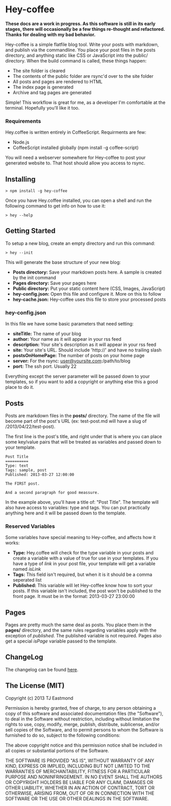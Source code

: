 # Hey-coffee

**These docs are a work in progress. As this software is still in its early stages, there will occasionally be a few things re-thought and refactored. Thanks for dealing with my bad behavior.**

Hey-coffee is a simple flatfile blog tool. Write your posts with markdown, and publish via the commandline. You place your post files in the posts directory, and anything static like CSS or JavaScript into the public/ directory. When the build command is called, these things happen:

* The site folder is cleared
* The contents of the public folder are rsync'd over to the site folder
* All posts and pages are rendered to HTML
* The index page is generated
* Archive and tag pages are generated

Simple! This workflow is great for me, as a developer I'm comfortable at the terminal. Hopefully you'll like it too.

### Requirements

Hey.coffee is written entirely in CoffeeScript. Requirments are few:

- Node.js
- CoffeeScript installed globally (npm install -g coffee-script)

You will need a webserver somewhere for Hey-coffee to post your generated website to. That host should allow you access to rsync.

## Installing

	> npm install -g hey-coffee

Once you have Hey.coffee installed, you can open a shell and run the following command to get info on how to use it:

	> hey --help

## Getting Started

To setup a new blog, create an empty directory and run this command:

	> hey --init

This will generate the base structure of your new blog:

- **Posts directory:** Save your markdown posts here. A sample is created by the init command
- **Pages directory:** Save your pages here
- **Public directory:** Put your static content here (CSS, Images, JavaScript)
- **hey-config.json:** Open this file and configure it. More on this to follow
- **hey-cache.json:** Hey-coffee uses this file to store your processed posts

### hey-config.json

In this file we have some basic parameters that need setting:

- **siteTitle:** The name of your blog
- **author:** Your name as it will appear in your rss feed
- **description:** Your site's description as it will appear in your rss feed
- **site:** Your site's URL. Should include 'http://' and have no trailing slash
- **postsOnHomePage:** The number of posts on your home page
- **server:** For the rsync: user@yoursite.com:/path/to/blog
- **port:** The ssh port. Usually 22

Everything except the server parameter will be passed down to your templates, so if you want to add a copyright or anything else this a good place to do it.

## Posts

Posts are markdown files in the **posts/** directory. The name of the file will become part of the post's URL (ex: test-post.md will have a slug of /2013/04/22/test-post).

The first line is the post's title, and right under that is where you can place some key/value pairs that will be treated as variables and passed down to your template.

	Post Title
	==========
	Type: text
	Tags: sample, post
	Published: 2013-03-27 12:00:00

	The FIRST post.

	And a second paragraph for good meassure.

In the example above, you'll have a title of: "Post Title". The template will also have access to variables: type and tags. You can put practically anything here and it will be passed down to the template.

### Reserved Variables

Some variables have special meaning to Hey-coffee, and affects how it works:

- **Type:**  Hey.coffee will check for the type variable in your posts and create a variable with a value of true for use in your templates. If you have a type of *link* in your post file, your template will get a variable named *isLink*
- **Tags:** This field isn't required, but when it is it should be a comma seperated list
- **Published:** This variable will let Hey-coffee know how to sort your posts. If this variable isn't included, the post won't be published to the front page. It must be in the format: 2013-03-27 23:00:00

## Pages

Pages are pretty much the same deal as posts. You place them in the **pages/** directory, and the same rules regarding variables apply with the exception of *published*. The published variable is not required. Pages also get a special _isPage_ variable passed to the template.

## ChangeLog

The changelog can be found [here](https://github.com/tjeastmond/hey-coffee/blob/master/CHANGELOG.md).

## The License (MIT)
Copyright (c) 2013 TJ Eastmond

Permission is hereby granted, free of charge, to any person obtaining a copy of this software and associated documentation files (the "Software"), to deal in the Software without restriction, including without limitation the rights to use, copy, modify, merge, publish, distribute, sublicense, and/or sell copies of the Software, and to permit persons to whom the Software is furnished to do so, subject to the following conditions:

The above copyright notice and this permission notice shall be included in all copies or substantial portions of the Software.

THE SOFTWARE IS PROVIDED "AS IS", WITHOUT WARRANTY OF ANY KIND, EXPRESS OR IMPLIED, INCLUDING BUT NOT LIMITED TO THE WARRANTIES OF MERCHANTABILITY, FITNESS FOR A PARTICULAR PURPOSE AND NONINFRINGEMENT. IN NO EVENT SHALL THE AUTHORS OR COPYRIGHT HOLDERS BE LIABLE FOR ANY CLAIM, DAMAGES OR OTHER LIABILITY, WHETHER IN AN ACTION OF CONTRACT, TORT OR OTHERWISE, ARISING FROM, OUT OF OR IN CONNECTION WITH THE SOFTWARE OR THE USE OR OTHER DEALINGS IN THE SOFTWARE.